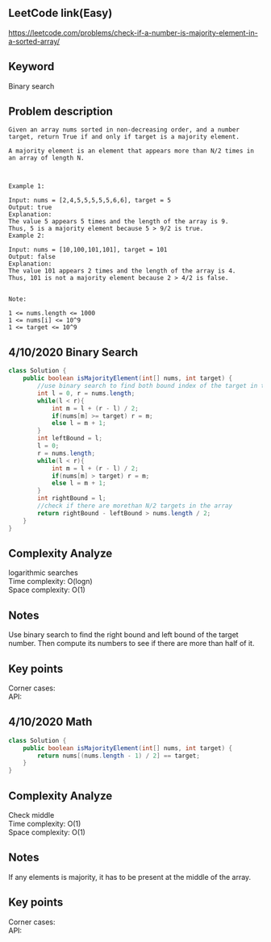 ## LeetCode link(Easy)
https://leetcode.com/problems/check-if-a-number-is-majority-element-in-a-sorted-array/

## Keyword
Binary search

## Problem description
```
Given an array nums sorted in non-decreasing order, and a number target, return True if and only if target is a majority element.

A majority element is an element that appears more than N/2 times in an array of length N.

 

Example 1:

Input: nums = [2,4,5,5,5,5,5,6,6], target = 5
Output: true
Explanation: 
The value 5 appears 5 times and the length of the array is 9.
Thus, 5 is a majority element because 5 > 9/2 is true.
Example 2:

Input: nums = [10,100,101,101], target = 101
Output: false
Explanation: 
The value 101 appears 2 times and the length of the array is 4.
Thus, 101 is not a majority element because 2 > 4/2 is false.
 

Note:

1 <= nums.length <= 1000
1 <= nums[i] <= 10^9
1 <= target <= 10^9
```
## 4/10/2020 Binary Search

```java
class Solution {
    public boolean isMajorityElement(int[] nums, int target) {
        //use binary search to find both bound index of the target in the array
        int l = 0, r = nums.length;
        while(l < r){
            int m = l + (r - l) / 2;
            if(nums[m] >= target) r = m;
            else l = m + 1;
        }
        int leftBound = l;
        l = 0;
        r = nums.length;
        while(l < r){
            int m = l + (r - l) / 2;
            if(nums[m] > target) r = m;
            else l = m + 1;
        }
        int rightBound = l;
        //check if there are morethan N/2 targets in the array
        return rightBound - leftBound > nums.length / 2;
    }
}
```

## Complexity Analyze
logarithmic searches\
Time complexity: O(logn)\
Space complexity: O(1)

## Notes
Use binary search to find the right bound and left bound of the target number. Then compute its numbers to see if there are more than half of it.

## Key points
Corner cases:\
API:

## 4/10/2020 Math

```java
class Solution {
    public boolean isMajorityElement(int[] nums, int target) {
        return nums[(nums.length - 1) / 2] == target;
    }
}
```

## Complexity Analyze
Check middle\
Time complexity: O(1)\
Space complexity: O(1)

## Notes
If any elements is majority, it has to be present at the middle of the array.

## Key points
Corner cases:\
API: